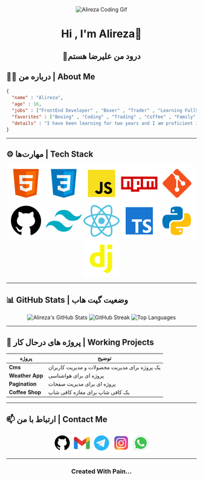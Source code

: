 <div align="center">
  <img width="50%" src="./asset/Readme_Head.gif" height="50%" alt="Alireza Coding Gif" />
  <h1>Hi , I'm Alireza💙</h1>
  <h2>💙درود من علیرضا هستم</h2>
</div>

## 🧑‍💻 درباره من | About Me

```Json
{
  "name" : "Alireza",
  "age" : 16,
  "jobs" : ["FrontEnd Developer" , "Boxer" , "Trader" , "Learning FullStack"],
  "favorites" : ["Boxing" , "Coding" , "Trading" , "Coffee" , "Family" , "Cars" , "Bikes"],
  "details" : "I have been learning for two years and I am proficient in front-end development and I am planning to move to back-end for full-stack development and telegram bots or even AI. I have also been boxing for two years and I love it. I also work in financial markets."
}

```

---

## ⚙️ مهارت‌ها | Tech Stack

<div align="center">
  <a href="https://github.com/AlirezaDev00"><img src="./asset/logos/icons8-html5-96.png"/></a>
  <a href="https://github.com/AlirezaDev00"><img src="./asset/logos/icons8-css3-96.png"/></a>
  <a href="https://github.com/AlirezaDev00"><img src="./asset/logos/icons8-javascript-96.png"/></a>
  <a href="https://github.com/AlirezaDev00"><img src="./asset/logos/icons8-npm-96.png"/></a>
  <a href="https://github.com/AlirezaDev00"><img src="./asset/logos/icons8-git-96.png"/></a>
  <a href="https://github.com/AlirezaDev00"><img src="./asset/logos/icons8-github-96.png"/></a>
  <a href="https://github.com/AlirezaDev00"><img src="./asset/logos/icons8-tailwindcss-96.png"/></a>
  <a href="https://github.com/AlirezaDev00"><img src="./asset/logos/icons8-react-96.png"/></a>
  <a href="https://github.com/AlirezaDev00"><img src="./asset/logos/icons8-typescript-96.png"/></a>
   <a href="https://github.com/AlirezaDev00"><img src="./asset/logos/icons8-python-96.png"/></a> 
   <a href="https://github.com/AlirezaDev00"><img src="./asset/logos/icons8-django-96 (1).png"/></a> 
</div>

---

## 📊 GitHub Stats | وضعیت گیت هاب

<div align="center">
  <img src="https://github-readme-stats.vercel.app/api?username=AlirezaDev00&show_icons=true&theme=radical" alt="Alireza's GitHub Stats"/>
  <img src="https://github-readme-streak-stats.herokuapp.com/?user=AlirezaDev00&theme=radical" alt="GitHub Streak"/>
  <img src="https://github-readme-stats.vercel.app/api/top-langs/?username=AlirezaDev00&layout=compact&theme=radical" alt="Top Languages"/>
</div>

---

## 📂 پروژه های درحال کار | Working Projects

| پروژه           | توضیح                                         |
| --------------- | --------------------------------------------- |
| **Cms**         | یک پروژه برای مدیریت محصولات و مدیریت کاربران |
| **Weather App** | پروژه ای برای هواشناسی                        |
| **Pagination**  | پروژه ای برای مدیریت صفحات                    |
| **Coffee Shop** | یک کافی شاپ برای مغازه کافی شاپ               |

---

## 📫 ارتباط با من | Contact Me

<div align="center">
  <a href="https://github.com/AlirezaDev00"><img src="./asset/logos/icons8-github-96.png" width="48px" height="48px"/></a>
  <a href="mailto:alirezadeveloper5@gmail.com"><img src="./asset/logos/icons8-gmail-48.png"/></a>
  <a href="https://t.me/FRONT_END_DEVELOPER01010"><img src="./asset/logos/icons8-telegram-48.png"/></a>
  <a href="https://www.instagram.com/alireza_shaghagh88?igsh=NDB3azBlNWl3cDht"><img src="./asset/logos/icons8-instagram-48.png"/></a>
  <a href="https://wa.me/qr/MIVLOR2YPS5KH1"><img src="./asset/logos/icons8-whatsapp-48.png"/></a> 
</div>

---

<h3 align="center">Created With Pain...</h3>

